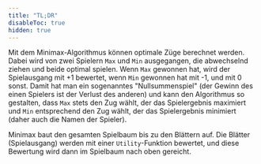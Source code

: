 ```yaml
---
title: "TL;DR"
disableToc: true
hidden: true
---
```



Mit dem Minimax-Algorithmus können optimale Züge berechnet werden. Dabei wird von zwei
Spielern `Max` und `Min` ausgegangen, die abwechselnd ziehen und beide optimal spielen.
Wenn `Max` gewonnen hat, wird der Spielausgang mit +1 bewertet, wenn `Min` gewonnen hat
mit -1, und mit 0 sonst. Damit hat man ein sogenanntes "Nullsummenspiel" (der Gewinn des
einen Spielers ist der Verlust des anderen) und kann den Algorithmus so gestalten, dass
`Max` stets den Zug wählt, der das Spielergebnis maximiert und `Min` entsprechend den
Zug wählt, der das Spielergebnis minimiert (daher auch die Namen der Spieler).

Minimax baut den gesamten Spielbaum bis zu den Blättern auf. Die Blätter (Spielausgang)
werden mit einer `Utility`-Funktion bewertet, und diese Bewertung wird dann im Spielbaum
nach oben gereicht.
